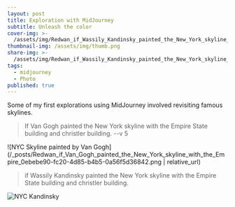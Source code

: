 ```yaml
---
layout: post
title: Exploration with MidJourney
subtitle: Unleash the color
cover-img: >-
  /assets/img/Redwan_if_Wassily_Kandinsky_painted_the_New_York_skyline_with_t_f0f76203-eab7-42ae-9548-04e98d3111b0.png
thumbnail-img: /assets/img/thumb.png
share-img: >-
  /assets/img/Redwan_if_Wassily_Kandinsky_painted_the_New_York_skyline_with_t_f0f76203-eab7-42ae-9548-04e98d3111b0.png
tags:
  - midjourney
  - Photo
published: true
---
```


Some of my first explorations using MidJourney involved revisiting famous skylines.


> If Van Gogh painted the New York skyline with the Empire State building and christler building. --v 5

![NYC Skyline painted by Van Gogh](/_posts/Redwan_if_Van_Gogh_painted_the_New_York_skyline_with_the_Empire_0ebebe90-fc20-4d85-b4b5-0a56f5d36842.png | relative_url)


> if Wassily Kandinsky painted the New York skyline with the Empire State building and christler building.

![NYC Kandinsky ]({{site.baseurl}}/_posts/Redwan_if_Wassily_Kandinsky_painted_the_New_York_skyline_with_t_9ff6fe14-8512-4759-a0e6-ebe23fc032e8.png)

